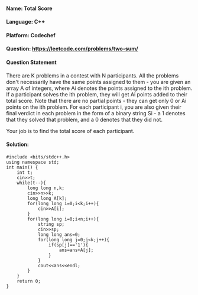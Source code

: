 #### Name: Total Score
#### Language: C++
#### Platform: Codechef
#### Question: https://leetcode.com/problems/two-sum/

#### Question Statement

There are K problems in a contest with N participants. All the problems don't necessarily have the same points assigned to them - you are given an array A of integers, where Ai denotes the points assigned to the ith problem. If a participant solves the ith problem, they will get Ai points added to their total score. Note that there are no partial points - they can get only 0 or Ai points on the ith problem. For each participant i, you are also given their final verdict in each problem in the form of a binary string Si - a 1 denotes that they solved that problem, and a 0 denotes that they did not.

Your job is to find the total score of each participant.
</hr>

#### Solution:
```
#include <bits/stdc++.h>
using namespace std;
int main() {
    int t;
    cin>>t;
    while(t--){
        long long n,k;
        cin>>n>>k;
        long long A[k];
        for(long long i=0;i<k;i++){
            cin>>A[i];
        }
        for(long long i=0;i<n;i++){
            string sp;
            cin>>sp;
            long long ans=0;
            for(long long j=0;j<k;j++){
                if(sp[j]=='1'){
                    ans=ans+A[j];
                }
            }
            cout<<ans<<endl;
        }
    }
	return 0;
}
```

